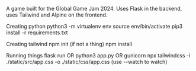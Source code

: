 A game built for the Global Game Jam 2024. Uses Flask in the backend, uses Tailwind and Alpine on the frontend.

Creating python
python3 -m virtualenv env
source env/bin/activate
pip3 install -r requirements.txt

Creating tailwind
npm init (if not a thing)
npm install

Running things
flask run OR python3 app.py OR gunicorn
npx tailwindcss -i ./static/src/app.css -o ./static/css/app.css (use --watch to watch)